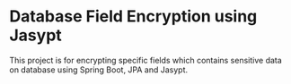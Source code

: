 # Database Field Encryption using Jasypt

This project is for encrypting specific fields which contains sensitive data on database using Spring Boot, JPA and Jasypt. 